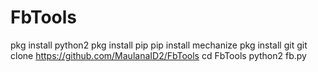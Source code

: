 # FbTools
pkg install python2
pkg install pip
pip install mechanize
pkg install git
git clone https://github.com/MaulanaID2/FbTools
cd FbTools
python2 fb.py

